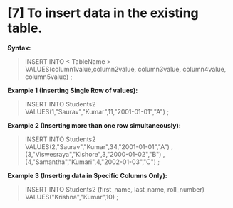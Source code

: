 # [7] To insert data in the existing table.  
<b>Syntax:</b>  
> INSERT INTO < TableName >   
VALUES(column1value,column2value, column3value, column4value, column5value) ;    

<b>Example 1 (Inserting Single Row of values):</b>
>  INSERT INTO Students2   
VALUES(1,"Saurav","Kumar",11,"2001-01-01","A") ;  
    
<b>Example 2 (Inserting more than one row simultaneously):</b>
>  INSERT INTO Students2   
VALUES(2,"Saurav","Kumar",34,"2001-01-01","A") ,  
(3,"Viswesraya","Kishore",3,"2000-01-02","B") ,  
(4,"Samantha","Kumari",4,"2002-01-03","C") ;    
  
<b>Example 3 (Inserting data in Specific Columns Only):</b>
>  INSERT INTO Students2 (first_name, last_name, roll_number) VALUES("Krishna","Kumar",10) ;  
  
   
